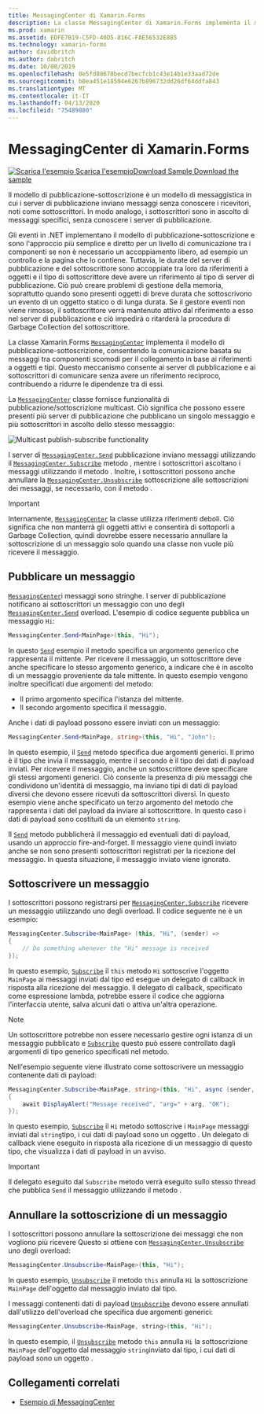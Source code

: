 ```yaml
---
title: MessagingCenter di Xamarin.Forms
description: La classe MessagingCenter di Xamarin.Forms implementa il modello di pubblicazione-sottoscrizione, consentendo la comunicazione basata su messaggi tra componenti che non è pratico collegare con riferimenti a oggetti e tipi.
ms.prod: xamarin
ms.assetid: EDFE7B19-C5FD-40D5-816C-FAE56532E885
ms.technology: xamarin-forms
author: davidbritch
ms.author: dabritch
ms.date: 10/08/2019
ms.openlocfilehash: 0e5fd88678becd7becfcb1c43e14b1e33aad72de
ms.sourcegitcommit: b0ea451e18504e6267b896732dd26df64ddfa843
ms.translationtype: MT
ms.contentlocale: it-IT
ms.lasthandoff: 04/13/2020
ms.locfileid: "75489880"
---
```

# <a name="xamarinforms-messagingcenter"></a>MessagingCenter di Xamarin.Forms

[![Scarica](~/media/shared/download.png) l'esempio Scarica l'esempioDownload Sample Download the sample](https://docs.microsoft.com/samples/xamarin/xamarin-forms-samples/usingmessagingcenter)

Il modello di pubblicazione-sottoscrizione è un modello di messaggistica in cui i server di pubblicazione inviano messaggi senza conoscere i ricevitori, noti come sottoscrittori. In modo analogo, i sottoscrittori sono in ascolto di messaggi specifici, senza conoscere i server di pubblicazione.

Gli eventi in .NET implementano il modello di pubblicazione-sottoscrizione e sono l'approccio più semplice e diretto per un livello di comunicazione tra i componenti se non è necessario un accoppiamento libero, ad esempio un controllo e la pagina che lo contiene. Tuttavia, le durate del server di pubblicazione e del sottoscrittore sono accoppiate tra loro da riferimenti a oggetti e il tipo di sottoscrittore deve avere un riferimento al tipo di server di pubblicazione. Ciò può creare problemi di gestione della memoria, soprattutto quando sono presenti oggetti di breve durata che sottoscrivono un evento di un oggetto statico o di lunga durata. Se il gestore eventi non viene rimosso, il sottoscrittore verrà mantenuto attivo dal riferimento a esso nel server di pubblicazione e ciò impedirà o ritarderà la procedura di Garbage Collection del sottoscrittore.

La classe Xamarin.Forms [`MessagingCenter`](xref:Xamarin.Forms.MessagingCenter) implementa il modello di pubblicazione-sottoscrizione, consentendo la comunicazione basata su messaggi tra componenti scomodi per il collegamento in base ai riferimenti a oggetti e tipi. Questo meccanismo consente ai server di pubblicazione e ai sottoscrittori di comunicare senza avere un riferimento reciproco, contribuendo a ridurre le dipendenze tra di essi.

La [`MessagingCenter`](xref:Xamarin.Forms.MessagingCenter) classe fornisce funzionalità di pubblicazione/sottoscrizione multicast. Ciò significa che possono essere presenti più server di pubblicazione che pubblicano un singolo messaggio e più sottoscrittori in ascolto dello stesso messaggio:

![](messaging-center-images/messaging-center.png "Multicast publish-subscribe functionality")

I server di [`MessagingCenter.Send`](xref:Xamarin.Forms.MessagingCenter.Send*) pubblicazione inviano messaggi utilizzando il [`MessagingCenter.Subscribe`](xref:Xamarin.Forms.MessagingCenter.Subscribe*) metodo , mentre i sottoscrittori ascoltano i messaggi utilizzando il metodo . Inoltre, i sottoscrittori possono anche annullare la [`MessagingCenter.Unsubscribe`](xref:Xamarin.Forms.MessagingCenter.Unsubscribe*) sottoscrizione alle sottoscrizioni dei messaggi, se necessario, con il metodo .

> [!IMPORTANT]
> Internamente, [`MessagingCenter`](xref:Xamarin.Forms.MessagingCenter) la classe utilizza riferimenti deboli. Ciò significa che non manterrà gli oggetti attivi e consentirà di sottoporli a Garbage Collection, quindi dovrebbe essere necessario annullare la sottoscrizione di un messaggio solo quando una classe non vuole più ricevere il messaggio.

## <a name="publish-a-message"></a>Pubblicare un messaggio

[`MessagingCenter`](xref:Xamarin.Forms.MessagingCenter)i messaggi sono stringhe. I server di pubblicazione notificano ai sottoscrittori un messaggio con uno degli [`MessagingCenter.Send`](xref:Xamarin.Forms.MessagingCenter.Send*) overload. L'esempio di codice seguente pubblica un messaggio `Hi`:

```csharp
MessagingCenter.Send<MainPage>(this, "Hi");
```

In questo [`Send`](xref:Xamarin.Forms.MessagingCenter.Send*) esempio il metodo specifica un argomento generico che rappresenta il mittente. Per ricevere il messaggio, un sottoscrittore deve anche specificare lo stesso argomento generico, a indicare che è in ascolto di un messaggio proveniente da tale mittente. In questo esempio vengono inoltre specificati due argomenti del metodo:

- Il primo argomento specifica l'istanza del mittente.
- Il secondo argomento specifica il messaggio.

Anche i dati di payload possono essere inviati con un messaggio:

```csharp
MessagingCenter.Send<MainPage, string>(this, "Hi", "John");
```

In questo esempio, il [`Send`](xref:Xamarin.Forms.MessagingCenter.Send*) metodo specifica due argomenti generici. Il primo è il tipo che invia il messaggio, mentre il secondo è il tipo dei dati di payload inviati. Per ricevere il messaggio, anche un sottoscrittore deve specificare gli stessi argomenti generici. Ciò consente la presenza di più messaggi che condividono un'identità di messaggio, ma inviano tipi di dati di payload diversi che devono essere ricevuti da sottoscrittori diversi. In questo esempio viene anche specificato un terzo argomento del metodo che rappresenta i dati del payload da inviare al sottoscrittore. In questo caso i dati di payload sono costituiti da un elemento `string`.

Il [`Send`](xref:Xamarin.Forms.MessagingCenter.Send*) metodo pubblicherà il messaggio ed eventuali dati di payload, usando un approccio fire-and-forget. Il messaggio viene quindi inviato anche se non sono presenti sottoscrittori registrati per la ricezione del messaggio. In questa situazione, il messaggio inviato viene ignorato.

## <a name="subscribe-to-a-message"></a>Sottoscrivere un messaggio

I sottoscrittori possono registrarsi per [`MessagingCenter.Subscribe`](xref:Xamarin.Forms.MessagingCenter.Subscribe*) ricevere un messaggio utilizzando uno degli overload. Il codice seguente ne è un esempio:

```csharp
MessagingCenter.Subscribe<MainPage> (this, "Hi", (sender) =>
{
    // Do something whenever the "Hi" message is received
});
```

In questo esempio, [`Subscribe`](xref:Xamarin.Forms.MessagingCenter.Subscribe*) il `this` metodo `Hi` sottoscrive l'oggetto `MainPage` ai messaggi inviati dal tipo ed esegue un delegato di callback in risposta alla ricezione del messaggio. Il delegato di callback, specificato come espressione lambda, potrebbe essere il codice che aggiorna l'interfaccia utente, salva alcuni dati o attiva un'altra operazione.

> [!NOTE]
> Un sottoscrittore potrebbe non essere necessario gestire ogni istanza di un messaggio pubblicato e [`Subscribe`](xref:Xamarin.Forms.MessagingCenter.Subscribe*) questo può essere controllato dagli argomenti di tipo generico specificati nel metodo.

Nell'esempio seguente viene illustrato come sottoscrivere un messaggio contenente dati di payload:

```csharp
MessagingCenter.Subscribe<MainPage, string>(this, "Hi", async (sender, arg) =>
{
    await DisplayAlert("Message received", "arg=" + arg, "OK");
});
```

In questo esempio, [`Subscribe`](xref:Xamarin.Forms.MessagingCenter.Subscribe*) il `Hi` metodo sottoscrive i `MainPage` messaggi inviati dal `string`tipo, i cui dati di payload sono un oggetto . Un delegato di callback viene eseguito in risposta alla ricezione di un messaggio di questo tipo, che visualizza i dati di payload in un avviso.

> [!IMPORTANT]
> Il delegato eseguito dal `Subscribe` metodo verrà eseguito sullo stesso thread che pubblica `Send` il messaggio utilizzando il metodo .

## <a name="unsubscribe-from-a-message"></a>Annullare la sottoscrizione di un messaggio

I sottoscrittori possono annullare la sottoscrizione dei messaggi che non vogliono più ricevere Questo si ottiene con [`MessagingCenter.Unsubscribe`](xref:Xamarin.Forms.MessagingCenter.Unsubscribe*) uno degli overload:

```csharp
MessagingCenter.Unsubscribe<MainPage>(this, "Hi");
```

In questo esempio, [`Unsubscribe`](xref:Xamarin.Forms.MessagingCenter.Unsubscribe*) il metodo `this` annulla `Hi` la sottoscrizione `MainPage` dell'oggetto dal messaggio inviato dal tipo.

I messaggi contenenti dati di payload [`Unsubscribe`](xref:Xamarin.Forms.MessagingCenter.Unsubscribe*) devono essere annullati dall'utilizzo dell'overload che specifica due argomenti generici:

```csharp
MessagingCenter.Unsubscribe<MainPage, string>(this, "Hi");
```

In questo esempio, il [`Unsubscribe`](xref:Xamarin.Forms.MessagingCenter.Unsubscribe*) metodo `this` annulla `Hi` la sottoscrizione `MainPage` dell'oggetto dal messaggio `string`inviato dal tipo, i cui dati di payload sono un oggetto .

## <a name="related-links"></a>Collegamenti correlati

- [Esempio di MessagingCenter](https://docs.microsoft.com/samples/xamarin/xamarin-forms-samples/usingmessagingcenter)
